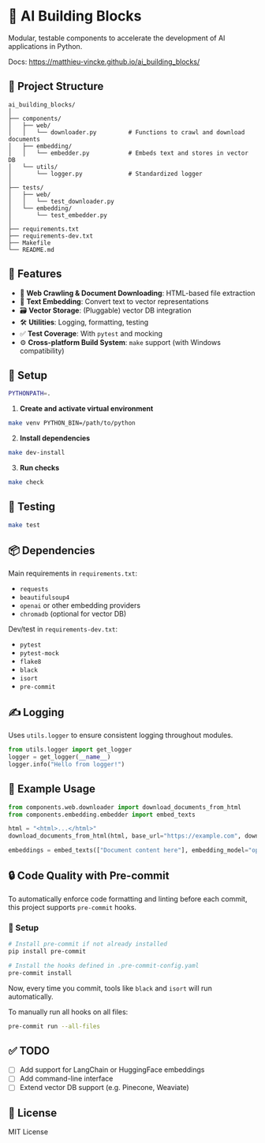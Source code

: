# 🧠 AI Building Blocks

Modular, testable components to accelerate the development of AI applications in Python.

Docs: https://matthieu-vincke.github.io/ai_building_blocks/

## 📂 Project Structure

```
ai_building_blocks/
│
├── components/
│   ├── web/
│   │   └── downloader.py         # Functions to crawl and download documents
│   ├── embedding/
│   │   └── embedder.py           # Embeds text and stores in vector DB
│   └── utils/
│       └── logger.py             # Standardized logger
│
├── tests/
│   ├── web/
│   │   └── test_downloader.py
│   └── embedding/
│       └── test_embedder.py
│
├── requirements.txt
├── requirements-dev.txt
├── Makefile
└── README.md
```

## 🚀 Features

- 📄 **Web Crawling & Document Downloading**: HTML-based file extraction
- 🧠 **Text Embedding**: Convert text to vector representations
- 🗃️ **Vector Storage**: (Pluggable) vector DB integration
- 🛠️ **Utilities**: Logging, formatting, testing
- ✅ **Test Coverage**: With `pytest` and mocking
- ⚙️ **Cross-platform Build System**: `make` support (with Windows compatibility)

## 🔧 Setup

```bash
PYTHONPATH=.
```

1. **Create and activate virtual environment**
```bash
make venv PYTHON_BIN=/path/to/python
```

2. **Install dependencies**
```bash
make dev-install
```

3. **Run checks**
```bash
make check
```

## 🧪 Testing

```bash
make test
```

## 📦 Dependencies

Main requirements in `requirements.txt`:

- `requests`
- `beautifulsoup4`
- `openai` or other embedding providers
- `chromadb` (optional for vector DB)

Dev/test in `requirements-dev.txt`:

- `pytest`
- `pytest-mock`
- `flake8`
- `black`
- `isort`
- `pre-commit`

## ✍️ Logging

Uses `utils.logger` to ensure consistent logging throughout modules.

```python
from utils.logger import get_logger
logger = get_logger(__name__)
logger.info("Hello from logger!")
```

## 📘 Example Usage

```python
from components.web.downloader import download_documents_from_html
from components.embedding.embedder import embed_texts

html = "<html>...</html>"
download_documents_from_html(html, base_url="https://example.com", download_folder="./data")

embeddings = embed_texts(["Document content here"], embedding_model="openai", persist=True)
```

## 🔒 Code Quality with Pre-commit

To automatically enforce code formatting and linting before each commit, this project supports `pre-commit` hooks.

### 🔧 Setup

```bash
# Install pre-commit if not already installed
pip install pre-commit

# Install the hooks defined in .pre-commit-config.yaml
pre-commit install
```

Now, every time you commit, tools like `black` and `isort` will run automatically.

To manually run all hooks on all files:
```bash
pre-commit run --all-files
```

## ✅ TODO

- [ ] Add support for LangChain or HuggingFace embeddings
- [ ] Add command-line interface
- [ ] Extend vector DB support (e.g. Pinecone, Weaviate)

## 📄 License

MIT License

